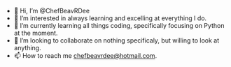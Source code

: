 - 👋 Hi, I’m @ChefBeavRDee
- 👀 I’m interested in always learning and excelling at everything I do.
- 🌱 I’m currently learning all things coding, specifically focusing on Python at the moment.
- 💞️ I’m looking to collaborate on nothing specificaly, but willing to look at anything.
- 📫 How to reach me chefbeavrdee@hotmail.com.

<!---
ChefBeavRDee/ChefBeavRDee is a ✨ special ✨ repository because its `README.md` (this file) appears on your GitHub profile.
You can click the Preview link to take a look at your changes.
--->
